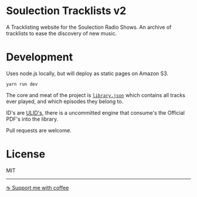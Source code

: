 # Soulection Tracklists v2

A Tracklisting website for the Soulection Radio Shows. An archive of tracklists to ease the discovery of new music.

# Development

Uses node.js locally, but will deploy as static pages on Amazon S3.

    yarn run dev

The core and meat of the project is [`library.json`](./library.json) which contains all tracks ever played, and which episodes they belong to.

ID's are [ULID's](https://github.com/alizain/ulid), there is a uncommitted engine that consume's the Official PDF's into the library.

Pull requests are welcome.

# License

MIT

---

[☕️ Support me with coffee](https://ko-fi.com/A3403WZD)
